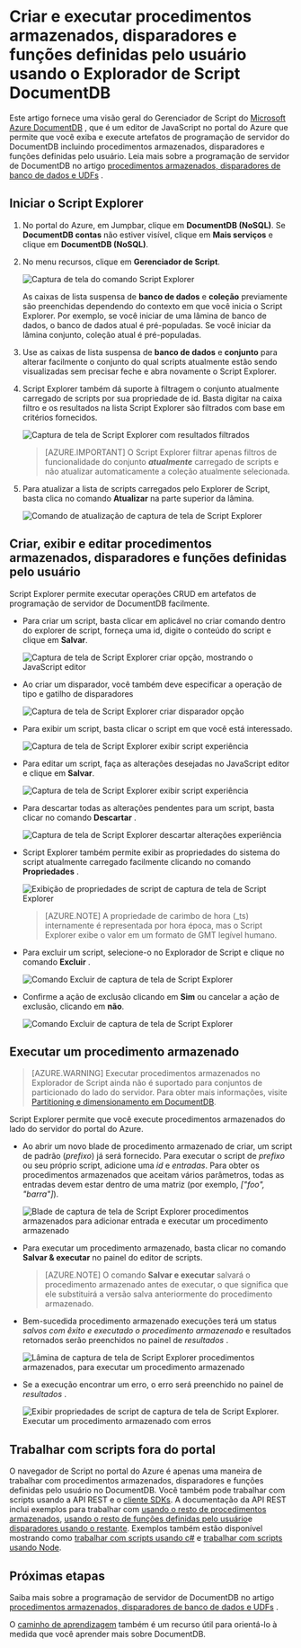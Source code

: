 <properties
    pageTitle="DocumentDB Script Explorer, um editor de JavaScript | Microsoft Azure"
    description="Saiba mais sobre o DocumentDB Script Explorer, uma ferramenta de Portal Azure para gerenciar artefatos de programação de servidor do DocumentDB incluindo procedimentos armazenados, disparadores e funções definidas pelo usuário."
    keywords="editor de JavaScript"
    services="documentdb"
    authors="kirillg"
    manager="jhubbard"
    editor="monicar"
    documentationCenter=""/>

<tags
    ms.service="documentdb"
    ms.workload="data-services"
    ms.tgt_pltfrm="na"
    ms.devlang="na"
    ms.topic="article"
    ms.date="08/30/2016"
    ms.author="kirillg"/>

# <a name="create-and-run-stored-procedures-triggers-and-user-defined-functions-using-the-documentdb-script-explorer"></a>Criar e executar procedimentos armazenados, disparadores e funções definidas pelo usuário usando o Explorador de Script DocumentDB

Este artigo fornece uma visão geral do Gerenciador de Script do [Microsoft Azure DocumentDB](https://azure.microsoft.com/services/documentdb/) , que é um editor de JavaScript no portal do Azure que permite que você exiba e execute artefatos de programação de servidor do DocumentDB incluindo procedimentos armazenados, disparadores e funções definidas pelo usuário. Leia mais sobre a programação de servidor de DocumentDB no artigo [procedimentos armazenados, disparadores de banco de dados e UDFs](documentdb-programming.md) .

## <a name="launch-script-explorer"></a>Iniciar o Script Explorer

1. No portal do Azure, em Jumpbar, clique em **DocumentDB (NoSQL)**. Se **DocumentDB contas** não estiver visível, clique em **Mais serviços** e clique em **DocumentDB (NoSQL)**.

2. No menu recursos, clique em **Gerenciador de Script**.

    ![Captura de tela do comando Script Explorer](./media/documentdb-view-scripts/scriptexplorercommand.png)
 
    As caixas de lista suspensa de **banco de dados** e **coleção** previamente são preenchidas dependendo do contexto em que você inicia o Script Explorer.  Por exemplo, se você iniciar de uma lâmina de banco de dados, o banco de dados atual é pré-populadas.  Se você iniciar da lâmina conjunto, coleção atual é pré-populadas.

4.  Use as caixas de lista suspensa de **banco de dados** e **conjunto** para alterar facilmente o conjunto do qual scripts atualmente estão sendo visualizadas sem precisar feche e abra novamente o Script Explorer.  

5. Script Explorer também dá suporte à filtragem o conjunto atualmente carregado de scripts por sua propriedade de id.  Basta digitar na caixa filtro e os resultados na lista Script Explorer são filtrados com base em critérios fornecidos.

    ![Captura de tela de Script Explorer com resultados filtrados](./media/documentdb-view-scripts/scriptexplorerfilterresults.png)


    > [AZURE.IMPORTANT] O Script Explorer filtrar apenas filtros de funcionalidade do conjunto ***atualmente*** carregado de scripts e não atualizar automaticamente a coleção atualmente selecionada.

5. Para atualizar a lista de scripts carregados pelo Explorer de Script, basta clica no comando **Atualizar** na parte superior da lâmina.

    ![Comando de atualização de captura de tela de Script Explorer](./media/documentdb-view-scripts/scriptexplorerrefresh.png)


## <a name="create-view-and-edit-stored-procedures-triggers-and-user-defined-functions"></a>Criar, exibir e editar procedimentos armazenados, disparadores e funções definidas pelo usuário

Script Explorer permite executar operações CRUD em artefatos de programação de servidor de DocumentDB facilmente.  

- Para criar um script, basta clicar em aplicável no criar comando dentro do explorer de script, forneça uma id, digite o conteúdo do script e clique em **Salvar**.

    ![Captura de tela de Script Explorer criar opção, mostrando o JavaScript editor](./media/documentdb-view-scripts/scriptexplorercreatecommand.png)

- Ao criar um disparador, você também deve especificar a operação de tipo e gatilho de disparadores

    ![Captura de tela de Script Explorer criar disparador opção](./media/documentdb-view-scripts/scriptexplorercreatetrigger.png)

- Para exibir um script, basta clicar o script em que você está interessado.

    ![Captura de tela de Script Explorer exibir script experiência](./media/documentdb-view-scripts/scriptexplorerviewscript.png)

- Para editar um script, faça as alterações desejadas no JavaScript editor e clique em **Salvar**.

    ![Captura de tela de Script Explorer exibir script experiência](./media/documentdb-view-scripts/scriptexplorereditscript.png)

- Para descartar todas as alterações pendentes para um script, basta clicar no comando **Descartar** .

    ![Captura de tela de Script Explorer descartar alterações experiência](./media/documentdb-view-scripts/scriptexplorerdiscardchanges.png)

- Script Explorer também permite exibir as propriedades do sistema do script atualmente carregado facilmente clicando no comando **Propriedades** .

    ![Exibição de propriedades de script de captura de tela de Script Explorer](./media/documentdb-view-scripts/scriptproperties.png)

    > [AZURE.NOTE] A propriedade de carimbo de hora (_ts) internamente é representada por hora época, mas o Script Explorer exibe o valor em um formato de GMT legível humano.

- Para excluir um script, selecione-o no Explorador de Script e clique no comando **Excluir** .

    ![Comando Excluir de captura de tela de Script Explorer](./media/documentdb-view-scripts/scriptexplorerdeletescript1.png)

- Confirme a ação de exclusão clicando em **Sim** ou cancelar a ação de exclusão, clicando em **não**.

    ![Comando Excluir de captura de tela de Script Explorer](./media/documentdb-view-scripts/scriptexplorerdeletescript2.png)

## <a name="execute-a-stored-procedure"></a>Executar um procedimento armazenado

> [AZURE.WARNING] Executar procedimentos armazenados no Explorador de Script ainda não é suportado para conjuntos de particionado do lado do servidor. Para obter mais informações, visite [Partitioning e dimensionamento em DocumentDB](documentdb-partition-data.md).

Script Explorer permite que você execute procedimentos armazenados do lado do servidor do portal do Azure.

- Ao abrir um novo blade de procedimento armazenado de criar, um script de padrão (*prefixo*) já será fornecido. Para executar o script de *prefixo* ou seu próprio script, adicione uma *id* e *entradas*. Para obter os procedimentos armazenados que aceitam vários parâmetros, todas as entradas devem estar dentro de uma matriz (por exemplo, *["foo", "barra"]*).

    ![Blade de captura de tela de Script Explorer procedimentos armazenados para adicionar entrada e executar um procedimento armazenado](./media/documentdb-view-scripts/documentdb-execute-a-stored-procedure-input.png)

- Para executar um procedimento armazenado, basta clicar no comando **Salvar & executar** no painel do editor de scripts.

    > [AZURE.NOTE] O comando **Salvar e executar** salvará o procedimento armazenado antes de executar, o que significa que ele substituirá a versão salva anteriormente do procedimento armazenado.

- Bem-sucedida procedimento armazenado execuções terá um status *salvos com êxito e executado o procedimento armazenado* e resultados retornados serão preenchidos no painel de *resultados* .

    ![Lâmina de captura de tela de Script Explorer procedimentos armazenados, para executar um procedimento armazenado](./media/documentdb-view-scripts/documentdb-execute-a-stored-procedure.png)

- Se a execução encontrar um erro, o erro será preenchido no painel de *resultados* .

    ![Exibir propriedades de script de captura de tela de Script Explorer. Executar um procedimento armazenado com erros](./media/documentdb-view-scripts/documentdb-execute-a-stored-procedure-error.png)

## <a name="work-with-scripts-outside-the-portal"></a>Trabalhar com scripts fora do portal

O navegador de Script no portal do Azure é apenas uma maneira de trabalhar com procedimentos armazenados, disparadores e funções definidas pelo usuário no DocumentDB. Você também pode trabalhar com scripts usando a API REST e o [cliente SDKs](documentdb-sdk-dotnet.md). A documentação da API REST inclui exemplos para trabalhar com [usando o resto de procedimentos armazenados](https://msdn.microsoft.com/library/azure/mt489092.aspx), [usando o resto de funções definidas pelo usuário](https://msdn.microsoft.com/library/azure/dn781481.aspx)e [disparadores usando o restante](https://msdn.microsoft.com/library/azure/mt489116.aspx). Exemplos também estão disponível mostrando como [trabalhar com scripts usando c#](documentdb-dotnet-samples.md#server-side-programming-examples) e [trabalhar com scripts usando Node](documentdb-nodejs-samples.md#server-side-programming-examples).

## <a name="next-steps"></a>Próximas etapas

Saiba mais sobre a programação de servidor de DocumentDB no artigo [procedimentos armazenados, disparadores de banco de dados e UDFs](documentdb-programming.md) .

O [caminho de aprendizagem](https://azure.microsoft.com/documentation/learning-paths/documentdb/) também é um recurso útil para orientá-lo à medida que você aprender mais sobre DocumentDB.  
